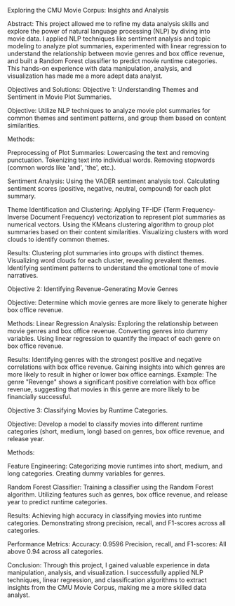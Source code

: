 Exploring the CMU Movie Corpus: Insights and Analysis

Abstract:
This project allowed me to refine my data analysis skills and explore the power of natural language processing (NLP) by diving into movie data. I applied NLP techniques like sentiment analysis and topic modeling to analyze plot summaries, experimented with linear regression to understand the relationship between movie genres and box office revenue, and built a Random Forest classifier to predict movie runtime categories. This hands-on experience with data manipulation, analysis, and visualization has made me a more adept data analyst.

Objectives and Solutions:
Objective 1: Understanding Themes and Sentiment in Movie Plot Summaries.

Objective: Utilize NLP techniques to analyze movie plot summaries for common themes and sentiment patterns, and group them based on content similarities.

Methods:

Preprocessing of Plot Summaries:
Lowercasing the text and removing punctuation.
Tokenizing text into individual words.
Removing stopwords (common words like 'and', 'the', etc.).

Sentiment Analysis:
Using the VADER sentiment analysis tool.
Calculating sentiment scores (positive, negative, neutral, compound) for each plot summary.

Theme Identification and Clustering:
Applying TF-IDF (Term Frequency-Inverse Document Frequency) vectorization to represent plot summaries as numerical vectors.
Using the KMeans clustering algorithm to group plot summaries based on their content similarities.
Visualizing clusters with word clouds to identify common themes.

Results:
Clustering plot summaries into groups with distinct themes.
Visualizing word clouds for each cluster, revealing prevalent themes.
Identifying sentiment patterns to understand the emotional tone of movie narratives.


Objective 2: Identifying Revenue-Generating Movie Genres

Objective: Determine which movie genres are more likely to generate higher box office revenue.

Methods:
Linear Regression Analysis:
Exploring the relationship between movie genres and box office revenue.
Converting genres into dummy variables.
Using linear regression to quantify the impact of each genre on box office revenue.

Results:
Identifying genres with the strongest positive and negative correlations with box office revenue.
Gaining insights into which genres are more likely to result in higher or lower box office earnings.
Example: The genre "Revenge" shows a significant positive correlation with box office revenue, suggesting that movies in this genre are more likely to be financially successful.

Objective 3: Classifying Movies by Runtime Categories.

Objective: Develop a model to classify movies into different runtime categories (short, medium, long) based on genres, box office revenue, and release year.

Methods:

Feature Engineering:
Categorizing movie runtimes into short, medium, and long categories.
Creating dummy variables for genres.

Random Forest Classifier:
Training a classifier using the Random Forest algorithm.
Utilizing features such as genres, box office revenue, and release year to predict runtime categories.

Results:
Achieving high accuracy in classifying movies into runtime categories.
Demonstrating strong precision, recall, and F1-scores across all categories.

Performance Metrics:
Accuracy: 0.9596
Precision, recall, and F1-scores: All above 0.94 across all categories.

Conclusion:
Through this project, I gained valuable experience in data manipulation, analysis, and visualization. I successfully applied NLP techniques, linear regression, and classification algorithms to extract insights from the CMU Movie Corpus, making me a more skilled data analyst.

